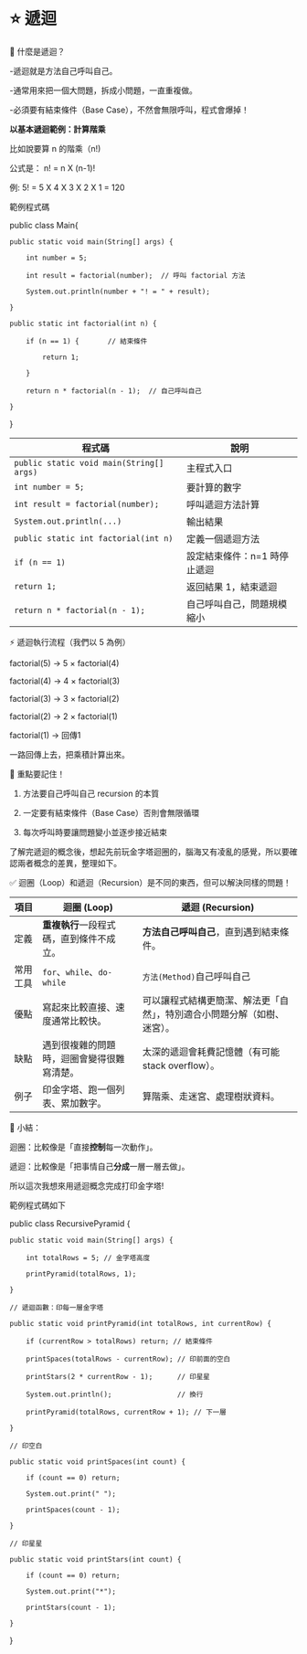 # ⭐ 遞迴
📖 什麼是遞迴？

-遞迴就是方法自己呼叫自己。

-通常用來把一個大問題，拆成小問題，一直重複做。

-必須要有結束條件（Base Case），不然會無限呼叫，程式會爆掉！

**以基本遞迴範例：計算階乘**

比如說要算 n 的階乘（n!)

公式是： n! = n X (n-1)!

例: 5! = 5 X 4 X 3 X 2 X 1 = 120

範例程式碼

public class Main{

    public static void main(String[] args) {
    
        int number = 5;
        
        int result = factorial(number);  // 呼叫 factorial 方法
        
        System.out.println(number + "! = " + result);
        
    }

    public static int factorial(int n) {
    
        if (n == 1) {       // 結束條件
        
            return 1;
            
        }
        
        return n * factorial(n - 1);  // 自己呼叫自己
        
    }
    
}

| 程式碼                              | 說明                         |
|-----------------------------------|-------------------------------|
| `public static void main(String[] args)` | 主程式入口              |
| `int number = 5;`                 | 要計算的數字                   |
| `int result = factorial(number);`| 呼叫遞迴方法計算                |
| `System.out.println(...)`        | 輸出結果                       |
| `public static int factorial(int n)` | 定義一個遞迴方法           |
| `if (n == 1)`                    | 設定結束條件：n=1 時停止遞迴   |
| `return 1;`                      | 返回結果 1，結束遞迴           |
| `return n * factorial(n - 1);`   | 自己呼叫自己，問題規模縮小     |

⚡ 遞迴執行流程（我們以 5 為例）

factorial(5) → 5 × factorial(4)

factorial(4) → 4 × factorial(3)

factorial(3) → 3 × factorial(2)

factorial(2) → 2 × factorial(1)

factorial(1) → 回傳1

一路回傳上去，把乘積計算出來。

🧠 重點要記住！

1. 方法要自己呼叫自己	recursion 的本質

2. 一定要有結束條件（Base Case）否則會無限循環

3. 每次呼叫時要讓問題變小並逐步接近結束

了解完遞迴的概念後，想起先前玩金字塔迴圈的，腦海又有凌亂的感覺，所以要確認兩者概念的差異，整理如下。

✅ 迴圈（Loop）和遞迴（Recursion）是不同的東西，但可以解決同樣的問題！

| 項目   | 迴圈 (Loop)                                             | 遞迴 (Recursion)                                               |
|--------|----------------------------------------------------------|----------------------------------------------------------------|
| 定義   | **重複執行**一段程式碼，直到條件不成立。                 | **方法自己呼叫自己**，直到遇到結束條件。                     |
| 常用工具 | `for`、`while`、`do-while`                              | `方法(Method)`自己呼叫自己                                     |
| 優點   | 寫起來比較直接、速度通常比較快。                         | 可以讓程式結構更簡潔、解法更「自然」，特別適合小問題分解（如樹、迷宮）。 |
| 缺點   | 遇到很複雜的問題時，迴圈會變得很難寫清楚。               | 太深的遞迴會耗費記憶體（有可能 stack overflow）。            |
| 例子   | 印金字塔、跑一個列表、累加數字。                         | 算階乘、走迷宮、處理樹狀資料。                               |

🧩 小結：

迴圈：比較像是「直接**控制**每一次動作」。

遞迴：比較像是「把事情自己**分成**一層一層去做」。

所以這次我想來用遞迴概念完成打印金字塔!

範例程式碼如下

public class RecursivePyramid {

    public static void main(String[] args) {
    
        int totalRows = 5; // 金字塔高度
        
        printPyramid(totalRows, 1);
        
    }

    // 遞迴函數：印每一層金字塔
    
    public static void printPyramid(int totalRows, int currentRow) {
    
        if (currentRow > totalRows) return; // 結束條件

        printSpaces(totalRows - currentRow); // 印前面的空白
        
        printStars(2 * currentRow - 1);      // 印星星
        
        System.out.println();                // 換行

        printPyramid(totalRows, currentRow + 1); // 下一層
        
    }

    // 印空白
    
    public static void printSpaces(int count) {
    
        if (count == 0) return;
        
        System.out.print(" ");
        
        printSpaces(count - 1);
        
    }

    // 印星星
    
    public static void printStars(int count) {
    
        if (count == 0) return;
        
        System.out.print("*");
        
        printStars(count - 1);
        
    }
    
}



